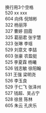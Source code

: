 换行用3个空格   
520 xx xxx   
604 向伟 倪旭彬   
322 杨丽萍   
327 曹婷 田霞   
325 葛丽君 张宇慧   
323 张琳 李瑶   
529 刘意文 李喆   
603 张豪 农盈挺   
525 李夏霖 杨曦   
526 钱志敏 徐阳翰   
531 王强 梁明尧   
526 李玉良   
529 于仁飞 张泽州    
527 钱超、吴占宁   
528 徐昱 陈林   
605 朱云 孔庆乐   


